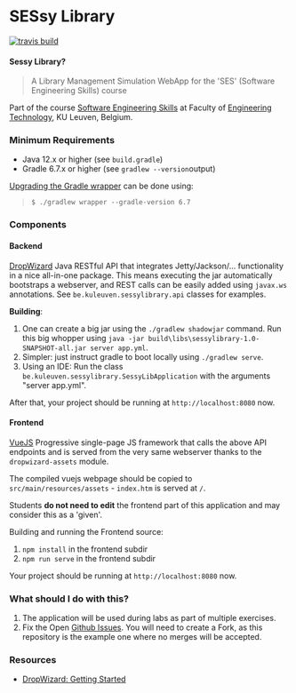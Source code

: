 # SESsy Library

[![travis build](https://travis-ci.org/KULeuven-Diepenbeek/sessylibrary.svg?branch=master)](https://travis-ci.org/KULeuven-Diepenbeek/sessylibrary)

#### Sessy Library?

> A Library Management Simulation WebApp for the 'SES' (Software Engineering Skills) course

Part of the course [Software Engineering Skills](https://brainbaking.com/teaching/ses/) at Faculty of [Engineering Technology](https://iiw.kuleuven.be), KU Leuven, Belgium.

### Minimum Requirements

* Java 12.x or higher (see `build.gradle`)
* Gradle 6.7.x or higher (see `gradlew --version`output)

[Upgrading the Gradle wrapper](https://docs.gradle.org/current/userguide/gradle_wrapper.html) can be done using:

> `$ ./gradlew wrapper --gradle-version 6.7`

### Components

#### Backend

[DropWizard](http://www.dropwizard.io/en/stable/) Java RESTful API that integrates Jetty/Jackson/... functionality in a nice all-in-one package. 
This means executing the jar automatically bootstraps a webserver, and REST calls can be easily added using `javax.ws` annotations. See `be.kuleuven.sessylibrary.api` classes for examples.

**Building**:

1. One can create a big jar using the `./gradlew shadowjar` command. Run this big whopper using `java -jar build\libs\sessylibrary-1.0-SNAPSHOT-all.jar server app.yml`.
2. Simpler: just instruct gradle to boot locally using `./gradlew serve`.
3. Using an IDE: Run the class `be.kuleuven.sessylibrary.SessyLibApplication` with the arguments "server app.yml". 

After that, your project should be running at `http://localhost:8080` now.

#### Frontend

[VueJS](https://vuejs.org) Progressive single-page JS framework that calls the above API endpoints and is served from the very same webserver thanks to the `dropwizard-assets` module. 

The compiled vuejs webpage should be copied to `src/main/resources/assets` - `index.htm` is served at `/`.

Students **do not need to edit** the frontend part of this application and may consider this as a 'given'. 

Building and running the Frontend source:

1. `npm install` in the frontend subdir
2. `npm run serve` in the frontend subdir

Your project should be running at `http://localhost:8080` now.

### What should I do with this?

1. The application will be used during labs as part of multiple exercises. 
2. Fix the Open [Github Issues](https://github.com/KULeuven-Diepenbeek/sessylibrary/issues). You will need to create a Fork, as this repository is the example one where no merges will be accepted. 

### Resources

* [DropWizard: Getting Started](https://dropwizard.io/en/stable/getting-started.html) 

